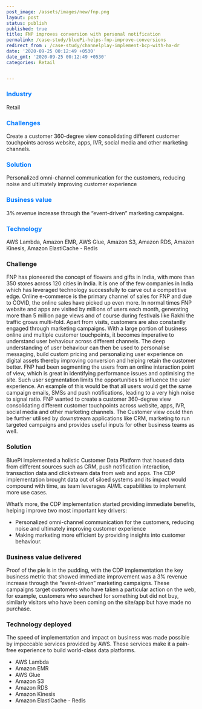 ```yaml
---
post_image: /assets/images/new/fnp.png 
layout: post 
status: publish 
published: true 
title: FNP improves conversion with personal notification
permalink: /case-study/bluePi-helps-fnp-improve-conversions
redirect_from : /case-study/channelplay-implement-bcp-with-ha-dr
date: '2020-09-25 00:12:49 +0530' 
date_gmt: '2020-09-25 00:12:49 +0530' 
categories: Retail


---
```

<div class="row"> 
<div class="col-lg-4">
     <div class="top-class-detail">
        <div class="row align-item-center">
           <div class="col-lg-12">
             <div class="case_top_box">
               <h3 style="color:#007bff;">Industry </h3>
               <p>Retail</p>
              </div>
            </div>
            <div class="col-lg-12">
             <div class="case_top_box">
               <h3 style="color:#007bff;">Challenges</h3>
               <p>Create a customer 360-degree
view consolidating different
customer touchpoints across
website, apps, IVR, social media
and other marketing channels.</p>
              </div>
            </div>
            <div class="col-lg-12">
             <div class="case_top_box">
               <h3 style="color:#007bff;">Solution</h3>
               <p>Personalized omni-channel
communication for the customers,
reducing noise and ultimately
improving customer experience</p>
              </div>
            </div>
            <div class="col-lg-12">
             <div class="case_top_box">
               <h3 style="color:#007bff;"> Business value </h3>
               <p>3% revenue increase through the
“event-driven” marketing
campaigns.</p>
              </div>
            </div>
            <div class="col-lg-12">
             <div class="case_top_box">
               <h3 style="color:#007bff;"> Technology </h3>
               <p>AWS Lambda, Amazon EMR, AWS Glue, Amazon S3, Amazon RDS, Amazon Kinesis, Amazon ElastiCache - Redis</p>
              </div>
            </div>
         </div>
      </div>
    </div>
<div class="col-lg-8" markdown="1">

### Challenge

FNP has pioneered the concept of flowers and gifts in India, with more
than 350 stores across 120 cities in India. It is one of the few companies
in India which has leveraged technology successfully to carve out a
competitive edge.
Online e-commerce is the primary channel of sales for FNP and due to
COVID, the online sales have picked up even more. In normal times FNP
website and apps are visited by millions of users each month, generating
more than 5 million page views and of course during festivals like Rakhi
the traffic grows multi-fold. Apart from visits, customers are also
constantly engaged through marketing campaigns.
With a large portion of business online and multiple customer
touchpoints, it becomes imperative to understand user behaviour across
different channels. The deep understanding of user behaviour can then
be used to personalise messaging, build custom pricing and
personalizing user experience on digital assets thereby improving
conversion and helping retain the customer better.
FNP had been segmenting the users from an online interaction point of
view, which is great in identifying performance issues and optimising
the site. Such user segmentation limits the opportunities to influence
the user experience. An example of this would be that all users would
get the same campaign emails, SMSs and push notifications, leading to a
very high noise to signal ratio.
FNP wanted to create a customer 360-degree view consolidating
different customer touchpoints across website, apps, IVR, social media
and other marketing channels. The Customer view could then be further
utilised by downstream applications like CRM, marketing to run targeted
campaigns and provides useful inputs for other business teams as
well.

### Solution

BluePi implemented a holistic Customer Data Platform that housed data from
different sources such as CRM, push notification interaction, transaction data
and clickstream data from web and apps. The CDP implementation brought
data out of siloed systems and its impact would compound with time, as
team leverages AI/ML capabilities to implement more use cases.

What’s more, the CDP implementation started providing immediate benefits,
helping improve two most important key drivers:
- Personalized omni-channel communication for the customers, reducing
noise and ultimately improving customer experience
- Making marketing more efficient by providing insights into customer
behaviour.

### Business value delivered

Proof of the pie is in the pudding, with the CDP implementation the key
business metric that showed immediate improvement was a 3% revenue
increase through the “event-driven” marketing campaigns. These campaigns
target customers who have taken a particular action on the web, for example,
customers who searched for something but did not buy, similarly visitors who
have been coming on the site/app but have made no purchase.

### Technology deployed

The speed of implementation and impact on business was made possible by
impeccable services provided by AWS. These services make it a pain-free
experience to build world-class data platforms.
- AWS Lambda
- Amazon EMR
- AWS Glue
- Amazon S3
- Amazon RDS
- Amazon Kinesis
- Amazon ElastiCache - Redis
</div>
</div>